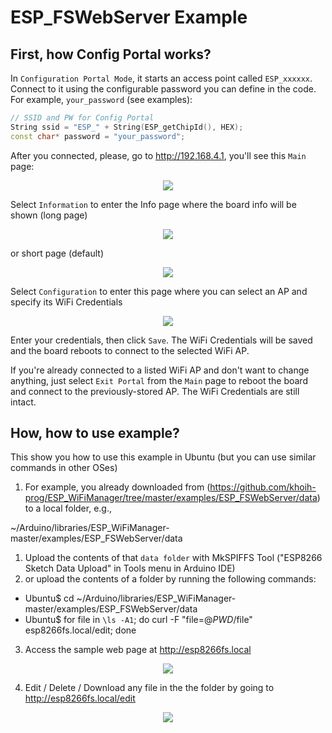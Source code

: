 # ESP_FSWebServer Example

## First, how Config Portal works?
In `Configuration Portal Mode`, it starts an access point called `ESP_xxxxxx`. Connect to it using the configurable password you can define in the code. For example, `your_password` (see examples):

```cpp
// SSID and PW for Config Portal
String ssid = "ESP_" + String(ESP_getChipId(), HEX);
const char* password = "your_password";
```
After you connected, please, go to http://192.168.4.1, you'll see this `Main` page:

<p align="center">
    <img src="https://github.com/khoih-prog/ESP_WiFiManager/blob/master/Images/Main.png">
</p>

Select `Information` to enter the Info page where the board info will be shown (long page)

<p align="center">
    <img src="https://github.com/khoih-prog/ESP_WiFiManager/blob/master/Images/Info.png">
</p>

or short page (default)

<p align="center">
    <img src="https://github.com/khoih-prog/ESP_WiFiManager/blob/master/Images/Info_Short.png">
</p>

Select `Configuration` to enter this page where you can select an AP and specify its WiFi Credentials

<p align="center">
    <img src="https://github.com/khoih-prog/ESP_WiFiManager/blob/master/Images/Configuration.png">
</p>

Enter your credentials, then click `Save`. The WiFi Credentials will be saved and the board reboots to connect to the selected WiFi AP.

If you're already connected to a listed WiFi AP and don't want to change anything, just select `Exit Portal` from the `Main` page to reboot the board and connect to the previously-stored AP. The WiFi Credentials are still intact.


## How, how to use example?

This show you how to use this example in Ubuntu (but you can use similar commands in other OSes)

1. For example, you already downloaded from (https://github.com/khoih-prog/ESP_WiFiManager/tree/master/examples/ESP_FSWebServer/data) to a local folder, e.g., 

~/Arduino/libraries/ESP_WiFiManager-master/examples/ESP_FSWebServer/data

1. Upload the contents of that `data folder`  with MkSPIFFS Tool ("ESP8266 Sketch Data Upload" in Tools menu in Arduino IDE)
2. or upload the contents of a folder by running the following commands: 
 - Ubuntu$ cd ~/Arduino/libraries/ESP_WiFiManager-master/examples/ESP_FSWebServer/data
 - Ubuntu$ for file in `\ls -A1`; do curl -F "file=@$PWD/$file" esp8266fs.local/edit; done
3. Access the sample web page at http://esp8266fs.local

<p align="center">
    <img src="https://github.com/khoih-prog/ESP_WiFiManager/blob/master/examples/ESP_FSWebServer/pics/esp8266fs.local.png">
</p>

4. Edit / Delete / Download any file in the the folder by going to http://esp8266fs.local/edit

<p align="center">
    <img src="https://github.com/khoih-prog/ESP_WiFiManager/blob/master/examples/ESP_FSWebServer/pics/esp8266fs.local_edit.png">
</p>


